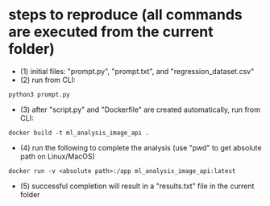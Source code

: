 # steps to reproduce (all commands are executed from the current folder)
* (1) initial files: "prompt.py", "prompt.txt", and "regression_dataset.csv"
* (2) run from CLI:
```
python3 prompt.py
```
* (3) after "script.py" and "Dockerfile" are created automatically, run from CLI:
```
docker build -t ml_analysis_image_api .
```
* (4) run the following to complete the analysis (use "pwd" to get absolute path on Linux/MacOS)
```
docker run -v <absolute path>:/app ml_analysis_image_api:latest
```
* (5) successful completion will result in a "results.txt" file in the current folder